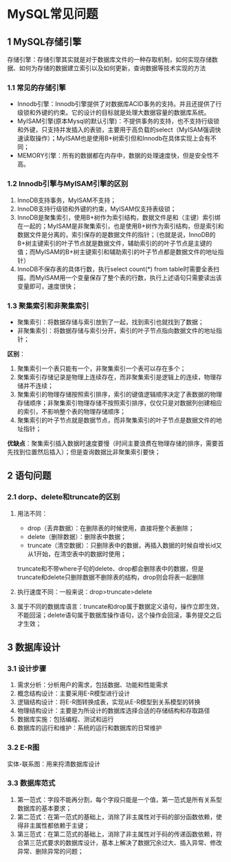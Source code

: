 # MySQL常见问题

## 1 MySQL存储引擎

存储引擎：存储引擎其实就是对于数据库文件的一种存取机制，如何实现存储数据、如何为存储的数据建立索引以及如何更新，查询数据等技术实现的方法

### 1.1 常见的存储引擎

- Innodb引擎：Innodb引擎提供了对数据库ACID事务的支持。并且还提供了行级锁和外键的约束。它的设计的目标就是处理大数据容量的数据库系统。
- MyISAM引擎(原本Mysql的默认引擎)：不提供事务的支持，也不支持行级锁和外键，只支持并发插入的表锁，主要用于高负载的select（MyISAM强调快速读取操作）；MyISAM也是使用B+树索引但和Innodb在具体实现上会有不同；
- MEMORY引擎：所有的数据都在内存中，数据的处理速度快，但是安全性不高。

### 1.2 Innodb引擎与MyISAM引擎的区别

1. InnoDB支持事务，MyISAM不支持；
2. InnoDB支持行级锁和外键的约束，MyISAM仅支持表级锁；
3. InnoDB是聚集索引，使用B+树作为索引结构，数据文件是和（主键）索引绑在一起的；MyISAM是非聚集索引，也是使用B+树作为索引结构，但是索引和数据文件是分离的，索引保存的是数据文件的指针；（也就是说，InnoDB的B+树主键索引的叶子节点就是数据文件，辅助索引的的叶子节点是主键的值；而MyISAM的B+树主键索引和辅助索引的叶子节点都是数据文件的地址指针）
4. InnoDB不保存表的具体行数，执行select count(*) from table时需要全表扫描，而MyISAM用一个变量保存了整个表的行数，执行上述语句只需要读出该变量即可，速度很快；

### 1.3 聚集索引和非聚集索引

- 聚集索引：将数据存储与索引放到了一起，找到索引也就找到了数据；
- 非聚集索引：将数据存储与索引分开，索引的叶子节点指向数据文件的地址指针；

**区别**：

1. 聚集索引一个表只能有一个，非聚集索引一个表可以存在多个；
2. 聚集索引存储记录是物理上连续存在，而非聚集索引是逻辑上的连续，物理存储并不连续；
3. 聚集索引的物理存储按照索引排序，索引的键值逻辑顺序决定了表数据的物理存储顺序；非聚集索引物理存储不按照索引排序，仅仅只是对数据列创建相应的索引，不影响整个表的物理存储顺序；
4. 聚集索引的叶子节点就是数据节点，而非聚集索引的叶子节点是数据文件的地址指针；

**优缺点**：聚集索引插入数据时速度要慢（时间主要浪费在物理存储的排序，需要首先找到位置然后插入）；但是查询数据比非聚集索引要快；

## 2 语句问题

### 2.1 dorp、delete和truncate的区别

1. 用法不同：

   - drop（丢弃数据）：在删除表的时候使用，直接将整个表删除；
   - delete（删除数据）：删除表中数据；
   - truncate（清空数据）：只删除表中的数据，再插入数据的时候自增长id又从1开始，在清空表中的数据时使用；

   truncate和不带where子句的delete、drop都会删除表中的数据，但是truncate和delete只删除数据不删除表的结构，drop则会将表一起删除

2. 执行速度不同：一般来说：drop>truncate>delete

3. 属于不同的数据库语言：truncate和drop属于数据定义语句，操作立即生效，不能回滚；delete语句属于数据库操作语句，这个操作会回滚，事务提交之后才生效；

## 3 数据库设计

### 3.1 设计步骤

1. 需求分析：分析用户的需求，包括数据、功能和性能需求
2. 概念结构设计：主要采用E-R模型进行设计
3. 逻辑结构设计：将E-R图转换成表，实现从E-R模型到关系模型的转换
4. 物理结构设计：主要是为所设计的数据库选择合适的存储结构和存取路径
5. 数据库实施：包括编程、测试和运行
6. 数据库的运行和维护：系统的运行和数据库的日常维护

### 3.2 E-R图

实体-联系图：用来捋清数据库设计

### 3.3 数据库范式

1. 第一范式：字段不能再分割，每个字段只能是一个值，第一范式是所有关系型数据库的基本要求；
2. 第二范式：在第一范式的基础上，消除了非主属性对于码的部分函数依赖，使得非主属性都依赖于主键；
3. 第三范式：在第二范式的基础上，消除了非主属性对于码的传递函数依赖，符合第三范式要求的数据库设计，基本上解决了数据冗余过大、插入异常、修改异常、删除异常的问题；

